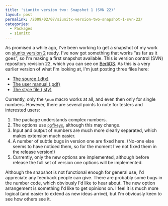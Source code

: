 ```yaml
---
title: 'siunitx version two: Snapshot 1 (SVN 22)'
layout: post
permalink: /2009/02/07/siunitx-version-two-snapshot-1-svn-22/
categories:
  - Packages
  - siunitx
---
```

As promised a while ago, I've been working to get a snapshot of my work on [siunitx version 2](http://siunitx.berlios.de) ready. I've now got something that works “as far as it goes”, so I'm making a first snapshot available.  This is version control (SVN) repository revision 22, which you can see on [BerliOS](http://www.berlios.de). As this is a very earlier version of what I'm looking at, I'm just posting three files here:

- [The source (.dtx)](/wp-content/uploads/2009/02/siunitx.dtx)
- [The user manual (.pdf)](/wp-content/uploads/2009/02/siunitx.pdf)
- [The style file (.sty)](/wp-content/uploads/2009/02/siunitx.sty)

Currently, only the `\num` macro works at all, and even then only for single numbers. However, there are several points to note for testers  and interested users:

1. The package understands complex numbers.
2. The options use [`pgfkeys`](https://ctan.org/pkg/pgf), although this may change.
3. Input and output of numbers are much more clearly separated, which makes extension much easier.
4. A number of subtle bugs in version one are fixed here. (No-one else seems to have noticed them, so for the moment I've not fixed them in the release version!)
5. Currently, only the new options are implemented, although before release the full set of version one options will be implemented.

Although the snapshot is not functional enough for general use, I'd appreciate any feedback people can give.  There are probably some bugs in the number code, which obviously I'd like to hear about.  The new option arrangement is something I'd like to get opinions on.  I feel it is much more logical (and easier to extend as new ideas arrive), but I'm obviously keen to see how others see it.
